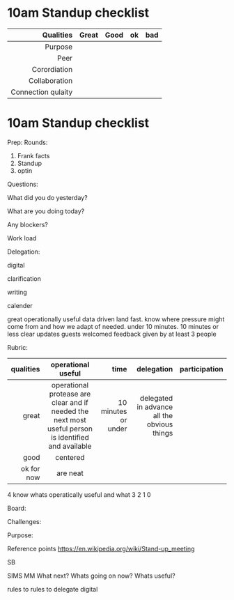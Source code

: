 # 10am Standup checklist
|Qualities|Great|Good|ok|bad|
|-----:|-----:|-----:|-----:|-----:|
|Purpose|||||
|Peer|||||
|Corordiation|||||
|Collaboration|||||
|Connection qulaity|||||


# 10am Standup checklist
Prep:
Rounds:
  1) Frank facts
  2) Standup
  3) optin 
  
Questions:
  
  What did you do yesterday?
  
  What are you doing today?
  
  Any blockers?
  
  Work load
  
Delegation:
   
   digital
   
   clarification
   
   writing
   
   calender

great
   operationally useful
   data  driven land fast. know where pressure might come from and how we adapt of needed. under 10 minutes. 
   10 minutes or less
   clear updates
   guests welcomed
   feedback given by at least 3 people

Rubric: 

| qualities | operational useful  |time  | delegation|participation|
| -----------: |:-------------:| -----: |-----:| -----:|
| great| operational protease are clear and if needed the next most useful person is identified and available | 10 minutes or under |delegated in advance all the obvious things||
| good | centered      ||||
| ok for now | are neat      ||||

   4 know whats operatically useful and what 
   3
   2
   1
   0 
   
Board:

Challenges:

Purpose:

Reference points
https://en.wikipedia.org/wiki/Stand-up_meeting


SB

SIMS
MM 
What next?
Whats going on now?
Whats useful?

rules to rules to delegate digital
